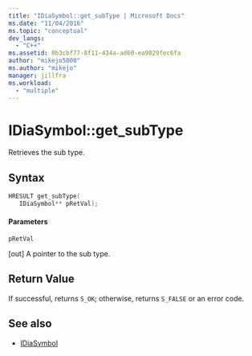 ```yaml
---
title: "IDiaSymbol::get_subType | Microsoft Docs"
ms.date: "11/04/2016"
ms.topic: "conceptual"
dev_langs:
  - "C++"
ms.assetid: 0b3cbf77-8f11-434a-ad60-ea9829fec6fa
author: "mikejo5000"
ms.author: "mikejo"
manager: jillfra
ms.workload:
  - "multiple"
---
```

# IDiaSymbol::get_subType
Retrieves the sub type.

## Syntax

```C++
HRESULT get_subType(
   IDiaSymbol** pRetVal);
```

#### Parameters
 `pRetVal`

[out] A pointer to the sub type.

## Return Value
 If successful, returns `S_OK`; otherwise, returns `S_FALSE` or an error code.

## See also
- [IDiaSymbol](../../debugger/debug-interface-access/idiasymbol.md)